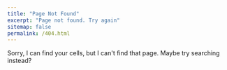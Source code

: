 ```yaml
---
title: "Page Not Found"
excerpt: "Page not found. Try again"
sitemap: false
permalink: /404.html
---
```


Sorry, I can find your cells, but I can't find that page. Maybe try searching instead?

<script type="text/javascript">
  var GOOG_FIXURL_LANG = 'en';
  var GOOG_FIXURL_SITE = '{{ site.url }}'
</script>
<script type="text/javascript"
  src="//linkhelp.clients.google.com/tbproxy/lh/wm/fixurl.js">
</script>



